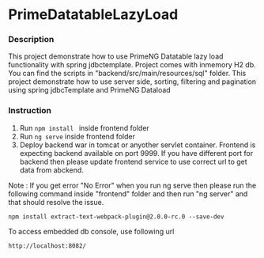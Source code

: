 # PrimeDatatableLazyLoad

### Description
This project demonstrate how to use PrimeNG Datatable lazy load functionality with spring jdbctemplate.
Project comes with inmemory H2 db. You can find the scripts in "backend/src/main/resources/sql" folder.
This project demonstrate how to use server side, sorting, filtering and pagination using spring jdbcTemplate
and PrimeNG Dataload


### Instruction
1. Run ```npm install ``` inside frontend folder
2. Run ``` ng serve ``` inside frontend folder
3. Deploy backend war in tomcat or anyother servlet container. Frontend is expecting backend available on port 9999.
   If you have different port for backend then please update frontend service to use correct url to get data from abckend.
   
Note : If you get error "No Error" when you run ng serve then please run the following command inside "frontend" folder and then run "ng server"
and that should resolve the issue.

```npm install extract-text-webpack-plugin@2.0.0-rc.0 --save-dev```

To access embedded db console, use following url

```http://localhost:8082/```
